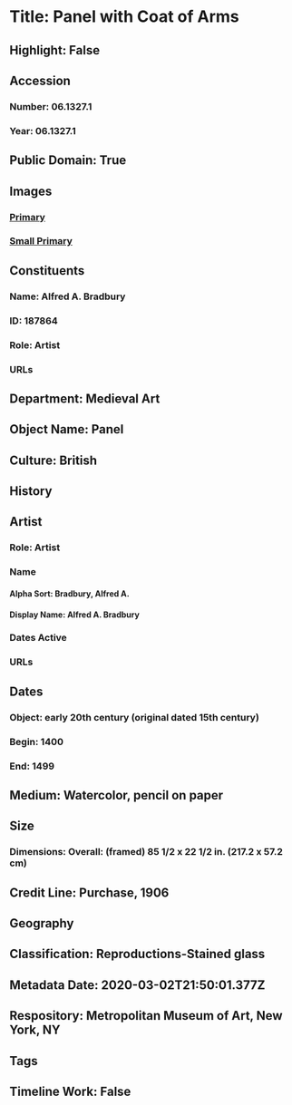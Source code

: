 # Title: Panel with Coat of Arms
## Highlight: False
## Accession
### Number: 06.1327.1
### Year: 06.1327.1
## Public Domain: True
## Images
### [Primary](https://images.metmuseum.org/CRDImages/md/original/tem061327-1.jpg)
### [Small Primary](https://images.metmuseum.org/CRDImages/md/web-large/tem061327-1.jpg)
## Constituents
### Name: Alfred A. Bradbury
### ID: 187864
### Role: Artist
### URLs
## Department: Medieval Art
## Object Name: Panel
## Culture: British
## History
## Artist
### Role: Artist
### Name
#### Alpha Sort: Bradbury, Alfred A.
#### Display Name: Alfred A. Bradbury
### Dates Active
### URLs
## Dates
### Object: early 20th century (original dated 15th century)
### Begin: 1400
### End: 1499
## Medium: Watercolor, pencil on paper
## Size
### Dimensions: Overall: (framed) 85 1/2 x 22 1/2 in. (217.2 x 57.2 cm)
## Credit Line: Purchase, 1906
## Geography
## Classification: Reproductions-Stained glass
## Metadata Date: 2020-03-02T21:50:01.377Z
## Respository: Metropolitan Museum of Art, New York, NY
## Tags
## Timeline Work: False